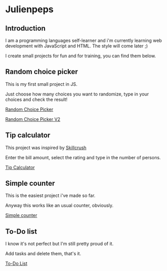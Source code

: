 # Julienpeps

## Introduction

I am a programming languages self-learner and i'm currently learning web development with JavaScript and HTML. The style will come later ;)

I create small projects for fun and for training, you can find them below.

## Random choice picker

This is my first small project in JS.

Just choose how many choices you want to randomize, type in your choices and check the result!

[Random Choice Picker](https://julienpeps.github.io/Random%20Choice%20Picker/index.html)

[Random Choice Picker V2](https://julienpeps.github.io/Random%20choice%20picker%20V2/index.html)

## Tip calculator

This project was inspired by [Skillcrush](https://skillcrush.com/blog/projects-you-can-do-with-javascript/)

Enter the bill amount, select the rating and type in the number of persons.

[Tip Calculator](https://julienpeps.github.io/Tip%20calculator/index.html)

## Simple counter

This is the easiest project i've made so far.

Anyway this works like an usual counter, obviously.

[Simple counter](https://julienpeps.github.io/Simple%20counter/index.html)

## To-Do list 

I know it's not perfect but I'm still pretty proud of it.

Add tasks and delete them, that's it.

[To-Do List](http://julienpeps.github.io/Todo%20list/index.html)
